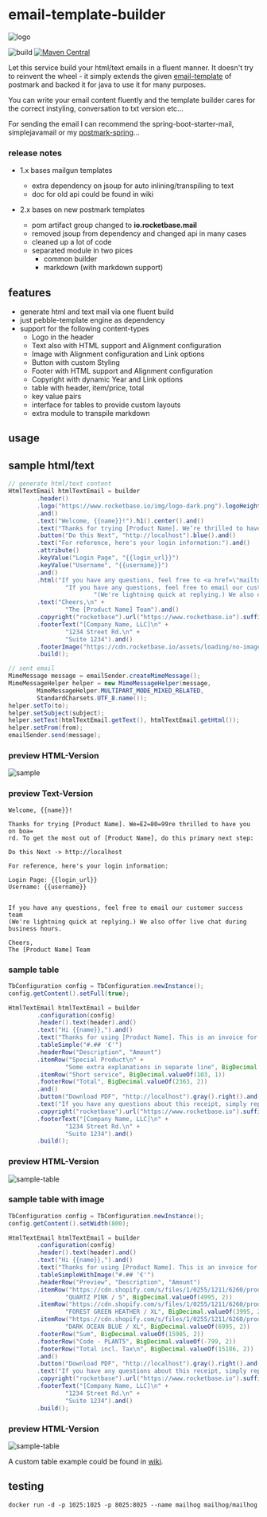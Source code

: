 # email-template-builder

![logo](assets/logo.svg)

![build](https://github.com/rocketbase-io/email-template-builder/actions/workflows/ci.yml/badge.svg)
[![Maven Central](https://badgen.net/maven/v/maven-central/io.rocketbase.mail/email-template-builder)](https://mvnrepository.com/artifact/io.rocketbase.mail/email-template-builder)



Let this service build your html/text emails in a fluent manner. It doesn't try to reinvent the wheel - it simply extends the given [email-template](https://postmarkapp.com/mailmason) of postmark and backed it for java to use it for many purposes.

You can write your email content fluently and the template builder cares for the correct instyling, conversation to txt version etc...

For sending the email I can recommend the spring-boot-starter-mail, simplejavamail or my [postmark-spring](https://github.com/rocketbase-io/postmark-spring)...

### release notes
- 1.x bases mailgun templates
  - extra dependency on jsoup for auto inlining/transpiling to text
  - doc for old api could be found in wiki
  
- 2.x bases on new postmark templates
  - pom artifact group changed to **io.rocketbase.mail**
  - removed jsoup from dependency and changed api in many cases
  - cleaned up a lot of code
  - separated module in two pices
    - common builder
    - markdown (with markdown support)

## features

- generate html and text mail via one fluent build
- just pebble-template engine as dependency
- support for the following content-types
  - Logo in the header
  - Text also with HTML support and Alignment configuration
  - Image with Alignment configuration and Link options
  - Button with custom Styling
  - Footer with HTML support and Alignment configuration
  - Copyright with dynamic Year and Link options
  - table with header, item/price, total
  - key value pairs
  - interface for tables to provide custom layouts
  - extra module to transpile markdown

## usage

## sample html/text
```java
// generate html/text content
HtmlTextEmail htmlTextEmail = builder
        .header()
        .logo("https://www.rocketbase.io/img/logo-dark.png").logoHeight(41)
        .and()
        .text("Welcome, {{name}}!").h1().center().and()
        .text("Thanks for trying [Product Name]. We’re thrilled to have you on board. To get the most out of [Product Name], do this primary next step:").and()
        .button("Do this Next", "http://localhost").blue().and()
        .text("For reference, here's your login information:").and()
        .attribute()
        .keyValue("Login Page", "{{login_url}}")
        .keyValue("Username", "{{username}}")
        .and()
        .html("If you have any questions, feel free to <a href=\"mailto:{{support_email}}\">email our customer success team</a>. (We're lightning quick at replying.) We also offer <a href=\"{{live_chat_url}}\">live chat</a> during business hours.",
                "If you have any questions, feel free to email our customer success team\n" +
                        "(We're lightning quick at replying.) We also offer live chat during business hours.").and()
        .text("Cheers,\n" +
                "The [Product Name] Team").and()
        .copyright("rocketbase").url("https://www.rocketbase.io").suffix(". All rights reserved.").and()
        .footerText("[Company Name, LLC]\n" +
                "1234 Street Rd.\n" +
                "Suite 1234").and()
        .footerImage("https://cdn.rocketbase.io/assets/loading/no-image.jpg").width(100).linkUrl("https://www.rocketbase.io").and()
        .build();

// sent email
MimeMessage message = emailSender.createMimeMessage();
MimeMessageHelper helper = new MimeMessageHelper(message,
        MimeMessageHelper.MULTIPART_MODE_MIXED_RELATED,
        StandardCharsets.UTF_8.name());
helper.setTo(to);
helper.setSubject(subject);
helper.setText(htmlTextEmail.getText(), htmlTextEmail.getHtml());
helper.setFrom(from);
emailSender.send(message);

```

### preview HTML-Version

![sample](assets/v2-mail-sample.png)

### preview Text-Version

```
Welcome, {{name}}!

Thanks for trying [Product Name]. We=E2=80=99re thrilled to have you on boa=
rd. To get the most out of [Product Name], do this primary next step:

Do this Next -> http://localhost

For reference, here's your login information:

Login Page: {{login_url}}
Username: {{username}}


If you have any questions, feel free to email our customer success team
(We're lightning quick at replying.) We also offer live chat during business hours.

Cheers,
The [Product Name] Team
```


### sample table
```java
TbConfiguration config = TbConfiguration.newInstance();
config.getContent().setFull(true);

HtmlTextEmail htmlTextEmail = builder
        .configuration(config)
        .header().text(header).and()
        .text("Hi {{name}},").and()
        .text("Thanks for using [Product Name]. This is an invoice for your recent purchase").and()
        .tableSimple("#.## '€'")
        .headerRow("Description", "Amount")
        .itemRow("Special Product\n" +
                "Some extra explanations in separate line", BigDecimal.valueOf(1333, 2))
        .itemRow("Short service", BigDecimal.valueOf(103, 1))
        .footerRow("Total", BigDecimal.valueOf(2363, 2))
        .and()
        .button("Download PDF", "http://localhost").gray().right().and()
        .text("If you have any questions about this receipt, simply reply to this email or reach out to our support team for help.").and()
        .copyright("rocketbase").url("https://www.rocketbase.io").suffix(". All rights reserved.").and()
        .footerText("[Company Name, LLC]\n" +
                "1234 Street Rd.\n" +
                "Suite 1234").and()
        .build();
```

### preview HTML-Version

![sample-table](assets/v2-mail-sample-table.png)

### sample table with image

```java
TbConfiguration config = TbConfiguration.newInstance();
config.getContent().setWidth(800);

HtmlTextEmail htmlTextEmail = builder
        .configuration(config)
        .header().text(header).and()
        .text("Hi {{name}},").and()
        .text("Thanks for using [Product Name]. This is an invoice for your recent purchase").and()
        .tableSimpleWithImage("#.## '€'")
        .headerRow("Preview", "Description", "Amount")
        .itemRow("https://cdn.shopify.com/s/files/1/0255/1211/6260/products/TCW1142-07052_small.jpg?v=1589200198", "Damen Harbour Tanktop × 1\n" +
                "QUARTZ PINK / S", BigDecimal.valueOf(4995, 2))
        .itemRow("https://cdn.shopify.com/s/files/1/0255/1211/6260/products/TCM1886-0718_201_fdf0be52-639f-4ea8-9143-6bd75e0821b1_small.jpg?v=1583509609", "Herren ten Classic T-Shirt\n"+
                "FOREST GREEN HEATHER / XL", BigDecimal.valueOf(3995, 2))
        .itemRow("https://cdn.shopify.com/s/files/1/0255/1211/6260/products/TCM1939-0439_1332_da6f3e7c-e18d-4778-be97-c6c0b482b643_small.jpg?v=1583509671", "Herren Joshua Hanfshorts\n" +
                "DARK OCEAN BLUE / XL", BigDecimal.valueOf(6995, 2))
        .footerRow("Sum", BigDecimal.valueOf(15985, 2))
        .footerRow("Code - PLANT5", BigDecimal.valueOf(-799, 2))
        .footerRow("Total incl. Tax\n", BigDecimal.valueOf(15186, 2))
        .and()
        .button("Download PDF", "http://localhost").gray().right().and()
        .text("If you have any questions about this receipt, simply reply to this email or reach out to our support team for help.").and()
        .copyright("rocketbase").url("https://www.rocketbase.io").suffix(". All rights reserved.").and()
        .footerText("[Company Name, LLC]\n" +
                "1234 Street Rd.\n" +
                "Suite 1234").and()
        .build();
```

### preview HTML-Version

![sample-table](assets/v2-mail-sample-table-image.png)

A custom table example could be found in [wiki](https://github.com/rocketbase-io/email-template-builder/wiki/Custom-Table).

## testing

```
docker run -d -p 1025:1025 -p 8025:8025 --name mailhog mailhog/mailhog
```
